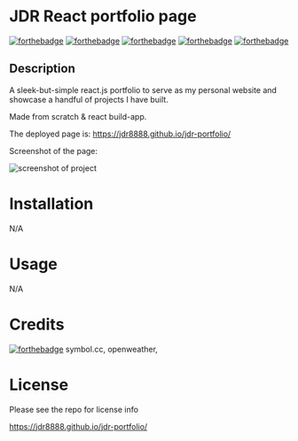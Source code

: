 # JDR React portfolio page
[![forthebadge](https://forthebadge.com/images/badges/powered-by-coffee.svg)](https://forthebadge.com)  [![forthebadge](https://forthebadge.com/images/badges/uses-html.svg)](https://forthebadge.com) [![forthebadge](https://forthebadge.com/images/badges/uses-css.svg)](https://forthebadge.com) [![forthebadge](https://forthebadge.com/images/badges/uses-js.svg)](https://forthebadge.com) [![forthebadge](https://forthebadge.com/images/badges/gluten-free.svg)](https://forthebadge.com) 

## Description
A sleek-but-simple react.js portfolio to serve as my personal website and showcase a handful of projects I have built.


Made from scratch & react build-app.


The deployed page is: https://jdr8888.github.io/jdr-portfolio/ 


Screenshot of the page:

![screenshot of project](./assets/images/06-screenshot.jpg)


# Installation
N/A
# Usage
N/A
# Credits   
  [![forthebadge](https://forthebadge.com/images/badges/uses-badges.svg)](https://forthebadge.com) 
  symbol.cc, openweather, 
# License
Please see the repo for license info


https://jdr8888.github.io/jdr-portfolio/